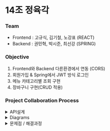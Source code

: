 # 14조 정육각

### Team
+ Frontend : 고규식, 김기철, 노강표 (REACT)
+ Backend : 권민혁, 박시준, 최선강 (SPRING)

### Objective
1. Frontend와 Backend 다른환경에서 연동 (CORS)
2. 회원가입 & Spring에서 JWT 방식 로그인
3. 메뉴 카테고리별 조회 구현
4. 장바구니 구현(CRUD 적용)

### Project Collaboration Process
<details markdown = "1">
<summary>
API설계
</summary>
[NOTION](https://www.notion.so/f2d135f6a3a041c2927b8819cb6aff9d) 
 <div style="width:700px; margin: auto" >

### 
|URL　　　　　|Method|설명|
|---|---|---|
|/|GET|메인 리스트|
|/api/login|POST|로그인|
|/api/signup|POST|회원가입|
|/user/kakao/callback|GET|카카오 로그인|
|/api/login/check|POST|로그인 체크|
|/api/list?category={category}|GET|쇼핑하기 리스트|
|/api/detail?productId={productId}|GET|상품 단건 조회|
|/api/cart|GET|장바구니 조회|
|/api/cart|POST|장바구니 추가|
|/api/cart|PUT|장바구니 수량 변경|
|/api/cart|DELETE|장바구니 상품 삭제|

 </div></details>

<details markdown = "1">
<summary>
Diagrams
</summary>
<img src= "https://user-images.githubusercontent.com/42162127/138402585-76a4add3-c741-44a5-8dd0-aa004123fac4.PNG">
 </div></details>

<details markdown = "1">
<summary>
문제점 / 해결과정
</summary>

## 카카오 로그인
<div style="width: 700px; margin: 20px auto" >
<img src = "https://media.vlpt.us/images/junseokoo/post/2e4ee263-f81b-4144-9d54-4c58c6a2b57b/qwert.PNG">
</div>

+ https://kauth.kakao.com/oauth/authorize?client_id={REST_API_KEY}&redirect_uri={REDIRECT_URI}&response_type=code
  프로트 서버에서 위 링크를 실행합니다. https://kauth.kakao.com/oauth/authorize 서버로 통신하여 client_id의 REST_API_KEY를
  확인 그리고 카카오계정을 확인하여 카카오서버에서 redirect_uri의 url로 통신합니다. 그리고 서버에서는 카카오 서버에서 보내온
  정보를 가지고 기존 회원이면 카카오id만 db에 저장하여 강제 로그인하고, 기존 회원이 아니면 회원가입과 강제 로그인을 합니다.여기서 Frontend와 Backend의 통신과정에서 카카오 로그인을 시도하면 계속 500에러가 떴었는데 구글도 찾아보고 했지만 도무지 방법을 알 수 없었을때
REDIRECT_URI이 기존 설계 경로와는 다르게 설정되어있었다는 것을 발견했었습니다. 작은 실수지만 이렇게 많은 시간을 잡아먹을 수 있다는것을 다시한번 느끼게 되었으며 앞으로는 수정,변경,작성시에 최대한 꼼꼼하게 살펴봐야겠다 라는 생각이 다시금 들게 되었습니다.


+ 위의 문제들은 해결했지만 소셜로그인이 정상 작동 하지않아서  제대로 구현하기로 마음먹고 시작했던 과정
  + 백엔드 강의에서 배웠던 강의의 내용을 기반으로 카카오 로그인 기능을 구현하려고 하였습니다. 백엔드 측에서 REST API 키를 받고 카카오 서비스 규약에 맞게 URI를 구성하여 링크를 만들면 유저는 해당 링크에 접속을 하여 카카오에서 선행적으로 로그인을 진행합니다. 카카오 로그인이
성공적으로 완료되면 자동적으로 Redirection Link에 인가코드와 함께 `GET` 요청을 보내게 되고, 서버는 그 인가코드를 통하여 카카오 서비스에 재요청 후 Access token과 Refresh Token을 받아 클라이언트에 제공합니다.
  + 처음 기능을 구현할 때 프론트와 백엔드 모두는 단순히 서비스 구현 URI를 링크로 담은 엘리먼트를 만들면 된다는 생각을 하였습니다. 엘리먼트를 만들고 그 URI에 실제로 접속한 순간 JSON만 보여줄 뿐, 클라이언트의 스코프로부터 완전히 벗어났습니다. 해당 문제에 관하여 백엔드와 프론트엔드가 토의 결과
  백엔드에서의 서버사이드 렌더링 로직을 클라이언트와의 통신에도 적용하고 있다는 논리적 오류를 발견하였습니다. 이 문제를 발견한 후 클라이언트에서 인가코드를 직접 보내는 로직을 작성하였습니다.
  + 클라이언트 측에서 카카오 로그인 기능을 구현하기 위해서는 앞서 말씀드렸던 규약 URI에 접속하도록 컴포넌트를 구성해야하지만, Redirection URI를 클라이언트 측으로 바꾸어야 했습니다. 클라이언트에서 직접 인가 코드를 받게되고 이를 서버에 `GET`을 통하여 전송한다면 클라이언트의
  스코프를 벗어나지도 않고, 서버에서는 인가코드를 받은 것으로 정상적으로 카카오에 요청을 한 후 **응답을 통해 토큰을 내려줄 수 있기 때문입니다.**
  + 서버에 정상적으로 인가코드를 전송하였으나 서버에서 카카오로 요청을 보내는 과정 속에서 오류가 발생하였는데, 이는 기존에 카카오에 요청할 때 보내는 endpoint를 클라이언트의 주소로 맞춰야 하는 규칙을 지키지 않았기 때문입니다. 해당 부분을 클라이언트의 요청 URI로 바꾸어 요청한 결과
  정상적으로 토큰이 발급되었고, 로그인을 구현하였습니다.
  + 카카오 로그인을 구현하면서 클라이언트와 서버 간의 커뮤니케이션 이슈를 겪었으며, 문제의 결정적인 원인은 강의에서 배운 내용으로만 소통을 하였기 때문이라는 생각을 가지게 되었습니다. 서버 사이드 렌더링과 REST API 통신은 엄연히 다른 경계에 속해있으므로, 해당 기능을 이야기 할 때
  정확하게 어떤 맥락에서 이야기를 하고있는지 알아야겠다는 생각을 하였습니다.




## JWT 구현

+ 처음 프로젝트에서 시도 했던 구현이 회원가입과 로그인 구현입니다. 로그인한 회원이
  정상적인 회원이라면 토큰을 발행하여 프로트 서버에 보냅니다. 그리고 프론트에서는
  http 헤더에 토큰을 저장하여 매번 통신을 할때 마다 서버는 토큰을 확인합니다.
<div style="width: 650px; margin: 20px auto" >
<img src= "https://media.vlpt.us/images/junseokoo/post/8c49c470-c19c-47cb-9106-d7a219bcd33c/asdf.PNG">
<br></br>
<img src = "https://media.vlpt.us/images/junseokoo/post/639091d3-3006-4fcb-a88f-f95ebdb79d5e/asdfgh.PNG">
</div>

+ 토큰을 완성 후 프론트에서 새로고침 후에 로그인이 풀리는 현상이 나타났습니다.
  원인은 서버에서 토큰을 만들고 통신하는 과정에서 하나의 토큰이 아닌
  accessToken과 refreshToken을 동시에 생성하여 프론트 서버에서 유효시간이 있는 토큰의
  삭제 여부에 따라 두 토큰을 비교하여 새로고침 후 로그인이 풀리거나 유지되게 해야 했습니다.
  서버에서 보낸토큰은 accessToken만 보내서 이런 현상이 발생하였습니다.
  이 현상을 발견한 시점이 프로젝트 종료 하루 전이라 refreshToken 생성은 못했지만,
  다음 프로젝트에서는 refreshToken 생성을 구현하여 이 같은 현상이 발생 안하도록 구현 하도록
  하겠습니다.

## TeamWork
+ 이번에 처음으로 Frontend와 Backend가 협력하여 프로젝트를 진행해보았는데 저희 조 같은경우는 우선적으로 `API설계`에 많은 시간을 투자했습니다. 이 과정 덕분에 오류 발생,수정,삭제부분이 생길시 다른조에  비해서 좀더 원활하게 진행이 되었다고 생각합니다. API설계의 중요성을 다시금 깨달았으며 매우 중요한 과정이란것을 알게 되었습니다.
그리고 Frontend와 Backend가 서로의 요구사항 및 변경사항을 당연히 모두가 100% 만족은 할 수 없었겠지만, `지속적인 소통`을 통해 서로의 만족을 채우려고 노력했던 Team이었다고 생각합니다.Frontend와 Backend의 `배려`가 너무 돋보이는 Team이었고 좋은 분위기 속에서 프로젝트를 진행하였기 때문에 목표 한 결과가 나왔다고 생각합니다.


</details>
